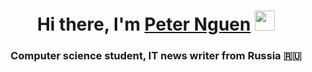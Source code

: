 <h1 align="center">Hi there, I'm <a href="(https://vk.com/darrk_ne_ss)" target="_blank">Peter Nguen</a> 
<img src="https://github.com/blackcater/blackcater/raw/main/images/Hi.gif" height="32"/></h1>
<h3 align="center">Computer science student, IT news writer from Russia 🇷🇺</h3>
